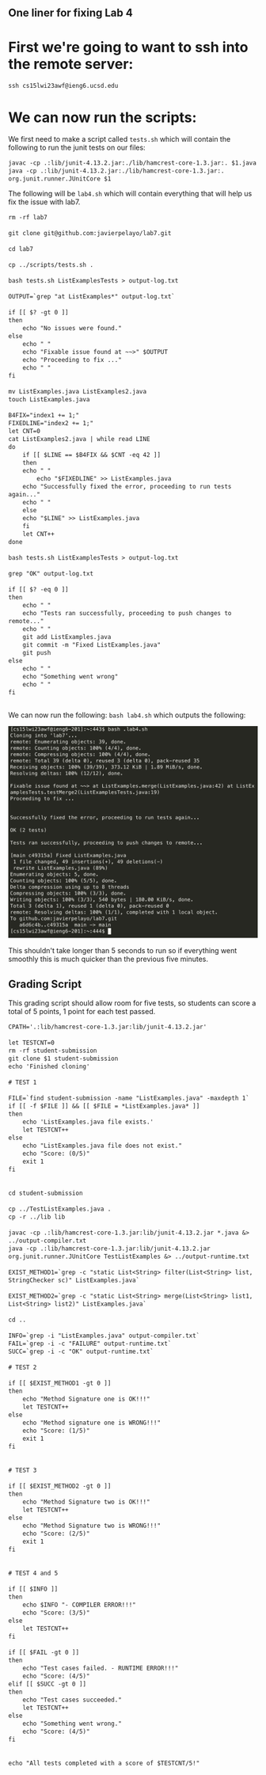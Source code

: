 ## One liner for fixing Lab 4

# First we're going to want to ssh into the remote server:

```
ssh cs15lwi23awf@ieng6.ucsd.edu
```

# We can now run the scripts:

We first need to make a script called `tests.sh` which will contain the following to run the junit tests on our files:

```
javac -cp .:lib/junit-4.13.2.jar:./lib/hamcrest-core-1.3.jar:. $1.java
java -cp .:lib/junit-4.13.2.jar:./lib/hamcrest-core-1.3.jar:. org.junit.runner.JUnitCore $1
```

The following will be `lab4.sh` which will contain everything that will help us fix the issue with lab7.

```
rm -rf lab7

git clone git@github.com:javierpelayo/lab7.git

cd lab7

cp ../scripts/tests.sh .

bash tests.sh ListExamplesTests > output-log.txt

OUTPUT=`grep "at ListExamples*" output-log.txt`

if [[ $? -gt 0 ]]  
then
    echo "No issues were found."
else
    echo " "
    echo "Fixable issue found at ~~>" $OUTPUT
    echo "Proceeding to fix ..."
    echo " "
fi

mv ListExamples.java ListExamples2.java
touch ListExamples.java

B4FIX="index1 += 1;"	
FIXEDLINE="index2 += 1;"	
let CNT=0
cat ListExamples2.java | while read LINE
do
    if [[ $LINE == $B4FIX && $CNT -eq 42 ]]
    then
	echo " "
    	echo "$FIXEDLINE" >> ListExamples.java
	echo "Successfully fixed the error, proceeding to run tests again..."
	echo " "
    else
	echo "$LINE" >> ListExamples.java
    fi
    let CNT++
done

bash tests.sh ListExamplesTests > output-log.txt

grep "OK" output-log.txt

if [[ $? -eq 0 ]]
then
    echo " "
    echo "Tests ran successfully, proceeding to push changes to remote..."
    echo " "
    git add ListExamples.java
    git commit -m "Fixed ListExamples.java"
    git push
else
    echo " "
    echo "Something went wrong"
    echo " "
fi
 
```

We can now run the following: `bash lab4.sh` which outputs the following:

![Image](images/lab5-terminal.png)

This shouldn't take longer than 5 seconds to run so if everything went smoothly this is much quicker than the previous five minutes.

## Grading Script

This grading script should allow room for five tests, so students can score a total of 5 points, 1 point for each test passed.

```
CPATH='.:lib/hamcrest-core-1.3.jar:lib/junit-4.13.2.jar'

let TESTCNT=0
rm -rf student-submission
git clone $1 student-submission
echo 'Finished cloning'

# TEST 1

FILE=`find student-submission -name "ListExamples.java" -maxdepth 1`
if [[ -f $FILE ]] && [[ $FILE = *ListExamples.java* ]]
then
    echo 'ListExamples.java file exists.'
    let TESTCNT++
else
    echo "ListExamples.java file does not exist."
    echo "Score: (0/5)"
    exit 1
fi


cd student-submission

cp ../TestListExamples.java .
cp -r ../lib lib

javac -cp .:lib/hamcrest-core-1.3.jar:lib/junit-4.13.2.jar *.java &> ../output-compiler.txt
java -cp .:lib/hamcrest-core-1.3.jar:lib/junit-4.13.2.jar org.junit.runner.JUnitCore TestListExamples &> ../output-runtime.txt

EXIST_METHOD1=`grep -c "static List<String> filter(List<String> list, StringChecker sc)" ListExamples.java`

EXIST_METHOD2=`grep -c "static List<String> merge(List<String> list1, List<String> list2)" ListExamples.java`

cd ..

INFO=`grep -i "ListExamples.java" output-compiler.txt` 
FAIL=`grep -i -c "FAILURE" output-runtime.txt` 
SUCC=`grep -i -c "OK" output-runtime.txt`

# TEST 2

if [[ $EXIST_METHOD1 -gt 0 ]]
then
	echo "Method Signature one is OK!!!"
    let TESTCNT++
else
    echo "Method signature one is WRONG!!!"
    echo "Score: (1/5)"
    exit 1
fi


# TEST 3

if [[ $EXIST_METHOD2 -gt 0 ]]
then
    echo "Method Signature two is OK!!!"
    let TESTCNT++
else
    echo "Method Signature two is WRONG!!!"
    echo "Score: (2/5)"
    exit 1
fi


# TEST 4 and 5

if [[ $INFO ]]
then
    echo $INFO "- COMPILER ERROR!!!"
    echo "Score: (3/5)"
else
    let TESTCNT++
fi

if [[ $FAIL -gt 0 ]]
then
    echo "Test cases failed. - RUNTIME ERROR!!!"
    echo "Score: (4/5)"
elif [[ $SUCC -gt 0 ]]
then
    echo "Test cases succeeded."
    let TESTCNT++
else
    echo "Something went wrong."
    echo "Score: (4/5)"
fi


echo "All tests completed with a score of $TESTCNT/5!"
```



